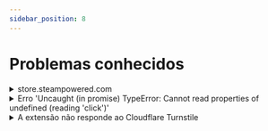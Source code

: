 ```yaml
---
sidebar_position: 8
---
```



# Problemas conhecidos


<details>
        <summary>store.steampowered.com</summary>

Nosso serviço só pode resolver captchas em inglês; neste site, a determinação do idioma do captcha não vem das configurações do sistema, mas do idioma selecionado no site, portanto, para uma solução correta, certifique-se de selecionar o inglês.

</details>

<details>
        <summary>Erro 'Uncaught (in promise) TypeError: Cannot read properties of undefined (reading 'click')'</summary>

Se ao resolver o captcha usando o método de cliques (ComplexImageTask) através da extensão CapMonster Cloud você encontrar o erro 'Uncaught (in promise) TypeError: Cannot read properties of undefined (reading 'click')', conforme mostrado na captura de tela, recomenda-se definir o valor de 'Delay between click' na extensão — isso pode ajudar a resolver o problema.
![](./images/known-issues/Uncaught.png)
</details>

<details>
  <summary>A extensão não responde ao Cloudflare Turnstile</summary>

## Acessando `websiteKey` via Shadow DOM  

Às vezes, a chave do captcha (**`websiteKey`**) está oculta dentro de um `shadow-root` com modo *closed*.  
Por exemplo, em um iframe com o endereço:  
`https://challenges.cloudflare.com/cdn-cgi/challenge-platform/h/g/turnstile/if/.../0x4AAAAAAA1a2345abc-/auto/...`

Nesse caso, o `websiteKey` é *0x4AAAAAAA1a2345abc*.  

Se a extensão for carregada **antes** desse iframe, é possível tornar o `shadowRoot` aberto e extrair o `websiteKey`.  
Se o iframe já estiver carregado — não será possível obter a chave.

Como alternativa à extensão para testes e depuração, você pode usar **Selenium** (ou outros navegadores headless), ou executá-lo junto com a extensão, se necessário.

---

## Exemplo: Abrindo `shadowRoot` com Selenium

```python
from selenium import webdriver
from selenium.webdriver.common.by import By
import time

# Configuração do WebDriver
options = webdriver.ChromeOptions()
driver = webdriver.Chrome(options=options)

# Abrir página
driver.get("https://example.com")

# Injetar JavaScript para abrir o ShadowRoot
inject_script = """
const originalAttachShadow = Element.prototype.attachShadow;
Element.prototype.attachShadow = function(...args) {
    if (args[0] && args[0].mode === 'closed') {
        args[0].mode = 'open';
    }
    const shadowRoot = originalAttachShadow.apply(this, args);
    return shadowRoot;
};
console.log('ShadowRoot mode changed to open.');
"""
driver.execute_script(inject_script)

# Aguardar o carregamento da página
time.sleep(3)

# Exemplo de interação com o shadow DOM após alterar o attachShadow
shadow_host = driver.find_element(By.CSS_SELECTOR, "shadow-host-selector")  # Especifique o seletor real
shadow_root = driver.execute_script("return arguments[0].shadowRoot", shadow_host)

# Interagir com elementos no shadow DOM
button = shadow_root.find_element(By.CSS_SELECTOR, "button")
button.click()

# Fechar o navegador
driver.quit()
```
Para usar o Selenium junto com a extensão, adicione a extensão ao iniciar o navegador:

```python
options = webdriver.ChromeOptions()
options.add_extension('your_extension.crx')  # caminho para a extensão
driver = webdriver.Chrome(options=options)
```
Saiba como baixar o arquivo CRX [aqui](https://zennolab.atlassian.net/wiki/spaces/EN/pages/2082930692/Works+with+Extensions#How-to-download-browser-extension-as-a-.crx-file).

</details>
